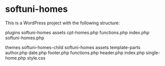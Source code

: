 # softuni-homes

This is a WordPress project with the following structure:

plugins
  softuni-homes
    assets
    cpt-homes.php
    functions.php
    index.php
    softuni-homes.php

themes
  softuni-homes-child
  softuni-homes
    assets
    template-parts
    author.php
    date.php
    footer.php
    functions.php
    header.php
    index.php
    single-home.php
    style.css

